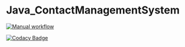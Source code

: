# Java_ContactManagementSystem

[![Manual workflow](https://github.com/Deba2301/M2_ContactManagementSystem_Application/actions/workflows/manual.yml/badge.svg)](https://github.com/Deba2301/M2_ContactManagementSystem_Application/actions/workflows/manual.yml)

[![Codacy Badge](https://app.codacy.com/project/badge/Grade/9549ae9883064bc9a490da1991c5c9c3)](https://www.codacy.com/gh/Deba2301/M2_ContactManagementSystem_Application/dashboard?utm_source=github.com&amp;utm_medium=referral&amp;utm_content=Deba2301/M2_ContactManagementSystem_Application&amp;utm_campaign=Badge_Grade)
